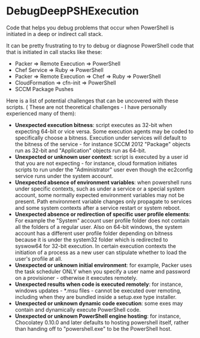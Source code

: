 # DebugDeepPSHExecution
Code that helps you debug problems that occur when PowerShell is initiated in a deep or indirect call stack.

It can be pretty frustrating to try to debug or diagnose PowerShell code that that is initiated in call stacks like these:
* Packer => Remote Execution => PowerShell
* Chef Service => Ruby => PowerShell
* Packer => Remote Execution => Chef => Ruby => PowerShell
* CloudFormation => cfn-init => PowerShell
* SCCM Package Pushes

Here is a list of potential challenges that can be uncovered with these scripts. ( These are not theoretical challenges - I have personally experienced many of them):
* **Unexpected execution bitness**: script executes as 32-bit when expecting 64-bit or vice versa. Some execution agents may be coded to specifically choose a bitness.  Execution under services will default to the bitness of the service - for instance SCCM 2012 "Package" objects run as 32-bit and "Application" objects run as 64-bit.  
* **Unexpected or unknown user context**: script is executed by a user id that you are not expecting - for instance, cloud formation initiates scripts to run under the "Administrator" user even though the ec2config service runs under the system account.
* **Unexpected absence of environment variables**: when powershell runs under specific contexts, such as under a service or a special system account, some normally expected environment variables may not be present.  Path environment variable changes only propagate to services and some system contexts after a service restart or system reboot.
* **Unexpected absence or redirection of specific user profile elements**: For example the "System" account user profile folder does not contain all the folders of a regular user.  Also on 64-bit windows, the system account has a different user profile folder depending on bitness because it is under the system32 folder which is redirected to syswow64 for 32-bit execution.  In certain execution contexts the initiation of a process as a new user can stipulate whether to load the user's profile at all.
* **Unexpected or unknown initial environment**: for example, Packer uses the task scheduler ONLY when you specify a user name and password on a provisioner - otherwise it executes remotely.
* **Unexpected results when code is executed remotely**: for instance, windows updates - *.msu files - cannot be executed over remoting, including when they are bundled inside a setup.exe type installer.
* **Unexpected or unknown dynamic code execution**: some exes may contain and dynamically execute PowerShell code.
* **Unexpected or unknown PowerShell engine hosting**: for instance, Chocolatey 0.10.0 and later defaults to hosting powershell itself, rather than handing off to "powershell.exe" to be the PowerShell host.
